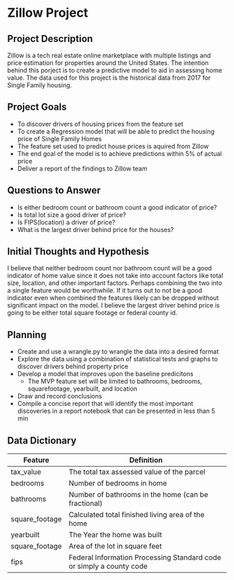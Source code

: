 # Zillow Project

## Project Description
Zillow is a tech real estate online marketplace with multiple listings and price estimation for properties around the United States.
The intention behind this porject is to create a predictive model to aid in assessing home value. The data used for this project is the historical data from 2017 for Single Family housing.

## Project Goals
- To discover drivers of housing prices from the feature set
- To create a Regression model that will be able to predict the housing price of Single Family Homes 
- The feature set used to predict house prices is aquired from Zillow
- The end goal of the model is to achieve predictions within 5% of actual price
- Deliver a report of the findings to Zillow team

## Questions to Answer
- Is either bedroom count or bathroom count a good indicator of price?
- Is total lot size a good driver of price?
- Is FIPS(location) a driver of price? 
- What is the largest driver behind price for the houses?

## Initial Thoughts and Hypothesis
I believe that neither bedroom count nor bathroom count will be a good indicator of home value since it does not take into account factors like total size, location, and other important factors. Perhaps combining the two into a single feature would be worthwhile. If it turns out to not be a good indicator even when combined the features likely can be dropped without significant impact on the model. I believe the largest driver behind price is going to be either total square footage or federal county id.

## Planning
- Create and use a wrangle.py to wrangle the data into a desired format
- Explore the data using a combination of statistical tests and graphs to discover drivers behind property price
- Develop a model that improves upon the baseline predicitons
  - The MVP feature set will be limited to bathrooms, bedrooms, squarefootage, yearbuilt, and location
- Draw and record conclusions
- Compile a concise report that will identify the most important discoveries in a report notebook that can be presented in less than 5 min

## Data Dictionary

|Feature | Definition|
|-----------------|-----------|
| tax_value | The total tax assessed value of the parcel |
| bedrooms |  Number of bedrooms in home|
| bathrooms |  Number of bathrooms in the home (can be fractional)|
| square_footage |  Calculated total finished living area of the home |
| yearbuilt |  The Year the home was built |
| square_footage |  Area of the lot in square feet |
| fips | Federal Information Processing Standard code or simply a county code |
